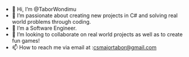 - 👋 Hi, I’m @TaborWondimu
- 👀 I’m passionate about creating new projects in C# and solving real world problems through coding.
- 🌱 I’m a Software Engineer.
- 💞️ I’m looking to collaborate on real world projects as well as to create fun games!
- 📫 How to reach me via email at :csmajortabor@gmail.com

<!---
TaborWondimu/TaborWondimu is a ✨ special ✨ repository because its `README.md` (this file) appears on your GitHub profile.
You can click the Preview link to take a look at your changes.
--->
